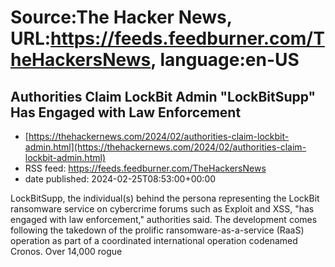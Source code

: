 # Source:The Hacker News, URL:https://feeds.feedburner.com/TheHackersNews, language:en-US

## Authorities Claim LockBit Admin "LockBitSupp" Has Engaged with Law Enforcement
 - [https://thehackernews.com/2024/02/authorities-claim-lockbit-admin.html](https://thehackernews.com/2024/02/authorities-claim-lockbit-admin.html)
 - RSS feed: https://feeds.feedburner.com/TheHackersNews
 - date published: 2024-02-25T08:53:00+00:00

LockBitSupp, the individual(s) behind the persona representing the LockBit ransomware service on cybercrime forums such as Exploit and XSS, "has engaged with law enforcement," authorities said.
The development comes following the&nbsp;takedown&nbsp;of the prolific ransomware-as-a-service (RaaS) operation as part of a coordinated international operation codenamed Cronos. Over 14,000 rogue

